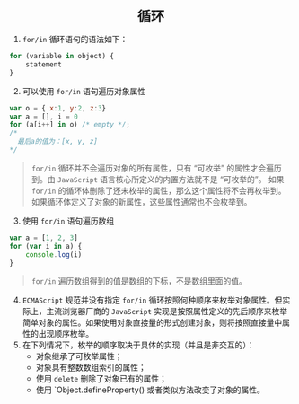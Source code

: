 <center><font size="5"><b>循环</b></font></center>

1. `for/in` 循环语句的语法如下：

```js
for (variable in object) {
    statement
}
```
2. 可以使用 `for/in` 语句遍历对象属性

```js
var o = { x:1, y:2, z:3}
var a = [], i = 0
for (a[i++] in o) /* empty */;
/*
  最后a的值为：[x, y, z]
*/
```
> `for/in` 循环并不会遍历对象的所有属性，只有 “可枚举” 的属性才会遍历到。由 `JavaScript` 语言核心所定义的内置方法就不是 “可枚举的”。
> 如果 `for/in` 的循环体删除了还未枚举的属性，那么这个属性将不会再枚举到。如果循环体定义了对象的新属性，这些属性通常也不会枚举到。

3. 使用 `for/in` 语句遍历数组

```js
var a = [1, 2, 3]
for (var i in a) {
    console.log(i)
}
```
> `for/in` 遍历数组得到的值是数组的下标，不是数组里面的值。

4. `ECMAScript` 规范并没有指定 `for/in` 循环按照何种顺序来枚举对象属性。但实际上，主流浏览器厂商的 `JavaScript` 实现是按照属性定义的先后顺序来枚举简单对象的属性。如果使用对象直接量的形式创建对象，则将按照直接量中属性的出现顺序枚举。
5. 在下列情况下，枚举的顺序取决于具体的实现（并且是非交互的）：
    + 对象继承了可枚举属性；
    + 对象具有整数数组索引的属性；
    + 使用 `delete` 删除了对象已有的属性；
    + 使用 `Object.defineProperty() 或者类似方法改变了对象的属性。


